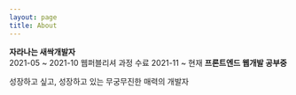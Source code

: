 ```yaml
---
layout: page
title: About
---
```


**자라나는 새싹개발자**  
2021-05 ~ 2021-10 웹퍼블리셔 과정 수료
2021-11 ~ 현재 **프론트엔드 웹개발 공부중**

성장하고 싶고, 성장하고 있는 무궁무진한 매력의 개발자
